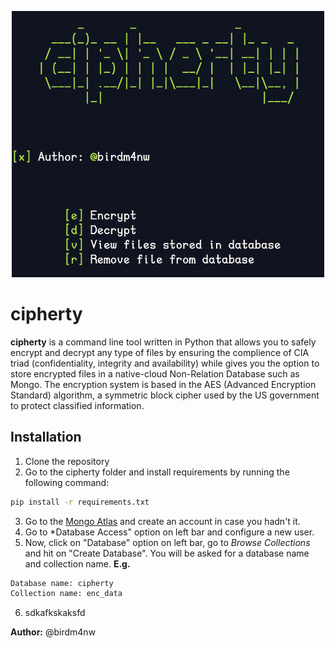 <p align="center">
  <img src="captures/cipherty_main2.png" alt="Description of Image" width="500"/>
</p>

# cipherty
**cipherty** is a command line tool written in Python that allows you to safely encrypt and decrypt any type of files by ensuring the complience of CIA triad (confidentiality, integrity and availability) while gives you the option to store encrypted files in a native-cloud Non-Relation Database such as Mongo. 
The encryption system is based in the AES (Advanced Encryption Standard) algorithm, a symmetric block cipher used by the US government to protect classified information.

## Installation
1. Clone the repository
2. Go to the cipherty folder and install requirements by running the following command:
```bash
pip install -r requirements.txt
```
3. Go to the [Mongo Atlas](https://account.mongodb.com/account/login) and create an account in case you hadn't it.
4. Go to *Database Access" option on left bar and configure a new user.
5. Now, click on "Database" option on left bar, go to *Browse Collections* and hit on "Create Database". You will be asked for a database name and collection name.
  **E.g.**
  ```python
  Database name: cipherty
  Collection name: enc_data
  ```






6. sdkafkskaksfd



**Author:** @birdm4nw
